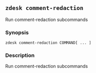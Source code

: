 ## `zdesk comment-redaction`

Run comment-redaction subcommands

### Synopsis

    zdesk comment-redaction COMMAND[ ... ]

### Description

Run comment-redaction subcommands

